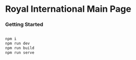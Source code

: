 # Royal International Main Page 


### Getting Started

``` install modules via npm i and then run npm install 
```


```sh
npm i
npm run dev
npm run build
npm run serve
```
